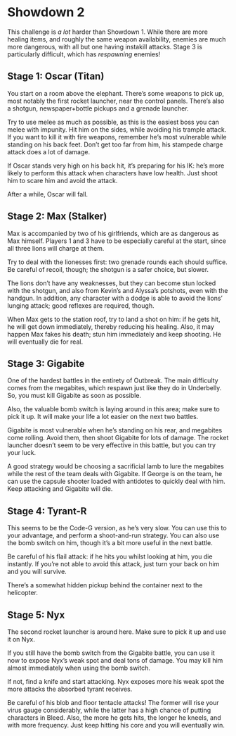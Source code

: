 # Showdown 2

This challenge is *a lot* harder than Showdown 1. While there are more healing items, and roughly the same weapon availability, enemies are much more dangerous, with all but one having instakill attacks. Stage 3 is particularly difficult, which has *respawning* enemies!

## Stage 1: Oscar (Titan)

You start on a room above the elephant. There’s some weapons to pick up, most notably the first rocket launcher, near the control panels. There’s also a shotgun, newspaper+bottle pickups and a grenade launcher. 

Try to use melee as much as possible, as this is the easiest boss you can melee with impunity. Hit him on the sides, while avoiding his trample attack. If you want to kill it with fire weapons, remember he’s most vulnerable while standing on his back feet. Don’t get too far from him, his stampede charge attack does a lot of damage. 

If Oscar stands very high on his back hit, it’s preparing for his IK: he’s more likely to perform this attack when characters have low health. Just shoot him to scare him and avoid the attack. 

After a while, Oscar will fall.

## Stage 2: Max (Stalker)

Max is accompanied by two of his girlfriends, which are as dangerous as Max himself. Players 1 and 3 have to be especially careful at the start, since all three lions will charge at them. 

Try to deal with the lionesses first: two grenade rounds each should suffice. Be careful of recoil, though; the shotgun is a safer choice, but slower. 

The lions don’t have any weaknesses, but they can become stun locked with the shotgun, and also from Kevin’s and Alyssa’s potshots, even with the handgun. In addition, any character with a dodge is able to avoid the lions’ lunging attack; good reflexes are required, though. 

When Max gets to the station roof, try to land a shot on him: if he gets hit, he will get down immediately, thereby reducing his healing. Also, it may happen Max fakes his death; stun him immediately and keep shooting. He will eventually die for real. 

## Stage 3: Gigabite

One of the hardest battles in the entirety of Outbreak. The main difficulty comes from the megabites, which respawn just like they do in Underbelly. So, you must kill Gigabite as soon as possible. 

Also, the valuable bomb switch is laying around in this area; make sure to pick it up. It will make your life a lot easier on the next two battles. 

Gigabite is most vulnerable when he’s standing on his rear, and megabites come rolling. Avoid them, then shoot Gigabite for lots of damage. The rocket launcher doesn’t seem to be very effective in this battle, but you can try your luck. 

A good strategy would be choosing a sacrificial lamb to lure the megabites while the rest of the team deals with Gigabite. If George is on the team, he can use the capsule shooter loaded with antidotes to quickly deal with him. Keep attacking and Gigabite will die. 

## Stage 4: Tyrant-R

This seems to be the Code-G version, as he’s very slow. You can use this to your advantage, and perform a shoot-and-run strategy. You can also use the bomb switch on him, though it’s a bit more useful in the next battle. 

Be careful of his flail attack: if he hits you whilst looking at him, you die instantly. If you’re not able to avoid this attack, just turn your back on him and you will survive. 

There’s a somewhat hidden pickup behind the container next to the helicopter.

## Stage 5: Nyx

The second rocket launcher is around here. Make sure to pick it up and use it on Nyx. 

If you still have the bomb switch from the Gigabite battle, you can use it now to expose Nyx’s weak spot and deal tons of damage. You may kill him almost immediately when using the bomb switch. 

If not, find a knife and start attacking. Nyx exposes more his weak spot the more attacks the absorbed tyrant receives. 

Be careful of his blob and floor tentacle attacks! The former will rise your virus gauge considerably, while the latter has a high chance of putting characters in Bleed. Also, the more he gets hits, the longer he kneels, and with more frequency. Just keep hitting his core and you will eventually win.